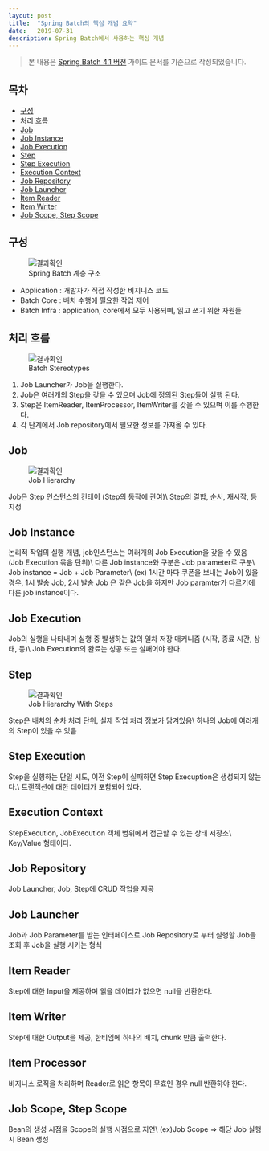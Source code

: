```yaml
---
layout: post
title:  "Spring Batch의 핵심 개념 요약"
date:   2019-07-31
description: Spring Batch에서 사용하는 핵심 개념
---
```


> 본 내용은 [Spring Batch 4.1 버전](https://docs.spring.io/spring-batch/4.1.x/reference/html/index.html) 가이드 문서를 기준으로 작성되었습니다.

## 목차
- [구성](#구성)
- [처리 흐름](#처리-흐름)
- [Job](#job)
- [Job Instance](#job-instance)
- [Job Execution](#job-execution)
- [Step](#step)
- [Step Execution](#step-execution)
- [Execution Context](#execution-context)
- [Job Repository](#job-repository)
- [Job Launcher](#job-launcher)
- [Item Reader](#item-reader)
- [Item Writer](#item-writer)
- [Job Scope, Step Scope](#job-scope,-step-scope)

## 구성
<figure>
	<img src="{{ 'https://docs.spring.io/spring-batch/4.1.x/reference/html/images/spring-batch-layers.png'}}" alt="결과확인"> 
	<figcaption>Spring Batch 계층 구조</figcaption>
</figure>

   * Application : 개발자가 직접 작성한 비지니스 코드
   * Batch Core : 배치 수행에 필요한 작업 제어
   * Batch Infra : application, core에서 모두 사용되며, 읽고 쓰기 위한 자원들
   
   
## 처리 흐름
<figure>
	<img src="{{ 'https://docs.spring.io/spring-batch/4.1.x/reference/html/images/spring-batch-reference-model.png'}}" alt="결과확인"> 
	<figcaption>Batch Stereotypes</figcaption>
</figure>

   1. Job Launcher가 Job을 실행한다.
   2. Job은 여러개의 Step을 갖을 수 있으며 Job에 정의된 Step들이 실행 된다.
   3. Step은 ItemReader, ItemProcessor, ItemWriter를 갖을 수 있으며 이를 수행한다.
   4. 각 단계에서 Job repository에서 필요한 정보를 가져올 수 있다.
   
## Job
<figure>
	<img src="{{ 'https://docs.spring.io/spring-batch/4.1.x/reference/html/images/job-heirarchy.png'}}" alt="결과확인"> 
	<figcaption>Job Hierarchy</figcaption>
</figure>

Job은 Step 인스턴스의 컨테이 (Step의 동작에 관여)\\
Step의 결합, 순서, 재시작, 등 지정
   
## Job Instance
논리적 작업의 실행 개념, job인스턴스는 여러개의 Job Execution을 갖을 수 있음(Job Execution 묶음 단위)\\
다른 Job instance와 구분은 Job parameter로 구분\\
Job instance = Job + Job Parameter\\
(ex) 1시간 마다 쿠폰을 보내는 Job이 있을 경우, 1시 발송 Job, 2시 발송 Job 은 같은 Job을 하지만 Job paramter가 다르기에 다른 job instance이다. 

## Job Execution
Job의 실행을 나타내며 실행 중 발생하는 값의 일차 저장 매커니즘 (시작, 종료 시간, 상태, 등)\\
Job Execution의 완료는 성공 또는 실패어야 한다.

## Step
<figure>
	<img src="{{ 'https://docs.spring.io/spring-batch/4.1.x/reference/html/images/jobHeirarchyWithSteps.png'}}" alt="결과확인"> 
	<figcaption>Job Hierarchy With Steps</figcaption>
</figure>

Step은 배치의 순차 처리 단위, 실제 작업 처리 정보가 담겨있음\\
하나의 Job에 여러개의 Step이 있을 수 있음

## Step Execution
Step을 실행하는 단일 시도, 이전 Step이 실패하면 Step Execuption은 생성되지 않는다.\\
트랜젝션에 대한 데이터가 포함되어 있다.

## Execution Context
StepExecution, JobExecution 객체 범위에서 접근할 수 있는 상태 저장소\\
Key/Value 형태이다.

## Job Repository
Job Launcher, Job, Step에 CRUD 작업을 제공

## Job Launcher
Job과 Job Parameter를 받는 인터페이스로 Job Repository로 부터 실행할 Job을 조회 후 Job을 실행 시키는 형식

## Item Reader
Step에 대한 Input을 제공하며 읽을 데이터가 없으면 null을 반환한다.

## Item Writer
Step에 대한 Output을 제공, 한티임에 하나의 배치, chunk 만큼 출력한다.

## Item Processor
비지니스 로직을 처리하며 Reader로 읽은 항목이 무효인 경우 null 반환햐야 한다.

## Job Scope, Step Scope
Bean의 생성 시점을 Scope의 실행 시점으로 지연\\
(ex)Job Scope => 해당 Job 실행시 Bean 생성